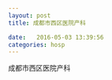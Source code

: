 ```yaml
--- 
layout: post 
title: 成都市西区医院产科

date:   2016-05-03 13:39:56 
categories: hosp 
--- 
```

   
成都市西区医院产科
